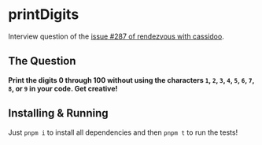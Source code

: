 # printDigits

Interview question of the [issue #287 of rendezvous with cassidoo](https://buttondown.email/cassidoo/archive/if-you-dont-live-your-life-then-who-will-rihanna/).

## The Question

**Print the digits 0 through 100 without using the characters `1`, `2`, `3`, `4`, `5`, `6`, `7`, `8`, or `9` in your code. Get creative!**

## Installing & Running

Just `pnpm i` to install all dependencies and then `pnpm t` to run the tests!
